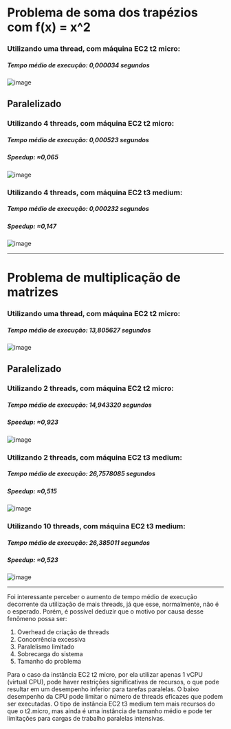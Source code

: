 # Problema de soma dos trapézios com f(x) = x^2

### Utilizando uma thread, com máquina EC2 t2 micro:
##### Tempo médio de execução: 0,000034 segundos
![image](https://github.com/Sonzzini/Paralelamente-Sinistros/assets/84687052/eceb8ac9-dec8-45af-a626-d0b43046b025)

## Paralelizado
### Utilizando 4 threads, com máquina EC2 t2 micro:
##### Tempo médio de execução: 0,000523 segundos
##### Speedup: ≈0,065
![image](https://github.com/Sonzzini/Paralelamente-Sinistros/assets/84687052/d321ddaf-8ad1-46f0-847f-38d379113a0d)
### Utilizando 4 threads, com máquina EC2 t3 medium:
##### Tempo médio de execução: 0,000232 segundos
##### Speedup: ≈0,147
![image](https://github.com/Sonzzini/Paralelamente-Sinistros/assets/84687052/954428e4-64f9-410e-a8c7-e34ce592f017)

---

# Problema de multiplicação de matrizes
### Utilizando uma thread, com máquina EC2 t2 micro:
##### Tempo médio de execução: 13,805627 segundos
![image](https://github.com/Sonzzini/Paralelamente-Sinistros/assets/84687052/a139e18d-af7e-4f27-b8d8-da68d591938c)

## Paralelizado
### Utilizando 2 threads, com máquina EC2 t2 micro:
##### Tempo médio de execução: 14,943320 segundos
##### Speedup: ≈0,923
![image](https://github.com/Sonzzini/Paralelamente-Sinistros/assets/84687052/31b11473-86f5-42d9-b676-b3b6d6840794)

### Utilizando 2 threads, com máquina EC2 t3 medium:
##### Tempo médio de execução: 26,7578085 segundos
##### Speedup: ≈0,515
![image](https://github.com/Sonzzini/Paralelamente-Sinistros/assets/84687052/0e39ef5e-0ba1-4272-abe9-ea24f8109f46)

### Utilizando 10 threads, com máquina EC2 t3 medium:
##### Tempo médio de execução: 26,385011 segundos
##### Speedup: ≈0,523
![image](https://github.com/Sonzzini/Paralelamente-Sinistros/assets/84687052/1e83cf20-54ec-4e2f-b586-e871a19349b8)

---

Foi interessante perceber o aumento de tempo médio de execução decorrente da utilização de mais threads, já que esse, normalmente, não é o esperado. Porém, é possível deduzir que o motivo por causa desse fenômeno possa ser:
1. Overhead de criação de threads
2. Concorrência excessiva
3. Paralelismo limitado
4. Sobrecarga do sistema
5. Tamanho do problema
   
Para o caso da instância EC2 t2 micro, por ela utilizar apenas 1 vCPU (virtual CPU), pode haver restrições significativas de recursos, o que pode resultar em um desempenho inferior para tarefas paralelas. O baixo desempenho da CPU pode limitar o número de threads eficazes que podem ser executadas.
O tipo de instância EC2 t3 medium tem mais recursos do que o t2.micro, mas ainda é uma instância de tamanho médio e pode ter limitações para cargas de trabalho paralelas intensivas.
